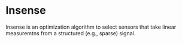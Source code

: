 # Insense

Insense is an optimization algorithm to select sensors that take linear measuremtns from a structured (e.g., sparse) signal.
